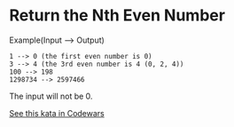 # Return the Nth Even Number

Example(Input --> Output)

```
1 --> 0 (the first even number is 0)
3 --> 4 (the 3rd even number is 4 (0, 2, 4))
100 --> 198
1298734 --> 2597466
```
The input will not be 0.

[See this kata in Codewars](https://www.codewars.com/kata/5933a1f8552bc2750a0000ed)